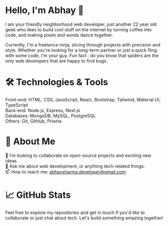 # Hello, I'm Abhay 👋
I am your friendly neighborhood web developer, just another 22 year old geek who likes to build cool stuff on the internet by turning coffee into code, and making pixels and words dance together.

Currently, I'm a freelance ninja, slicing through projects with precision and style. Whether you're looking for a long-term partner or just a quick fling with some code, I'm your guy.
Fun fact : do you know that spiders are the only web developers that are happy to find bugs.

# 🛠️ Technologies & Tools
Front-end: HTML, CSS, JavaScript, React, Bootstrap, Tailwind, Material UI, TypeScript  
Back-end: Node.js, Express, Next.js  
Databases: MongoDB, MySQL, PostgreSQL  
Others: Git, GitHub, Prisma  

# 🚀 About Me
👯 I’m looking to collaborate on open-source projects and exciting new ideas.  
💬 Ask me about web development, or anything tech-related things.  
📫 How to reach me: abhaysharma.developer@gmail.com  

# 📈 GitHub Stats
Feel free to explore my repositories and get in touch if you'd like to collaborate or just chat about tech. Let's build something amazing together!



<!---
developer-abhay/developer-abhay is a ✨ special ✨ repository because its `README.md` (this file) appears on your GitHub profile.
You can click the Preview link to take a look at your changes.
--->

